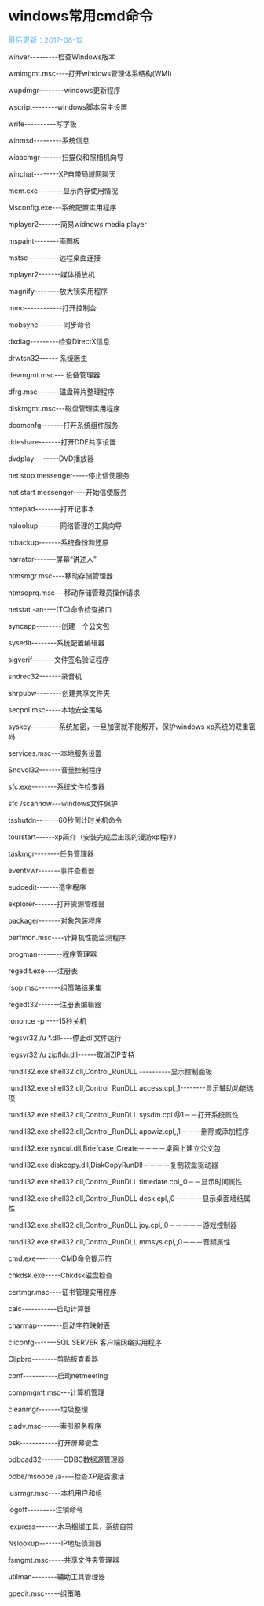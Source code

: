 # windows常用cmd命令<a name="ZH-CN_TOPIC_0192207965"></a>

<span style="color:rgb(100,180,246);font-size:11pt">最后更新：2017-08-12</span>

winver---------检查Windows版本

wmimgmt.msc----打开windows管理体系结构\(WMI\)

wupdmgr--------windows更新程序

wscript--------windows脚本宿主设置

write----------写字板

winmsd---------系统信息

wiaacmgr-------扫描仪和照相机向导

winchat--------XP自带局域网聊天

mem.exe--------显示内存使用情况

Msconfig.exe---系统配置实用程序

mplayer2-------简易widnows media player

mspaint--------画图板

mstsc----------远程桌面连接

mplayer2-------媒体播放机

magnify--------放大镜实用程序

mmc------------打开控制台

mobsync--------同步命令

dxdiag---------检查DirectX信息

drwtsn32------ 系统医生

devmgmt.msc--- 设备管理器

dfrg.msc-------磁盘碎片整理程序

diskmgmt.msc---磁盘管理实用程序

dcomcnfg-------打开系统组件服务

ddeshare-------打开DDE共享设置

dvdplay--------DVD播放器

net stop messenger-----停止信使服务

net start messenger----开始信使服务

notepad--------打开记事本

nslookup-------网络管理的工具向导

ntbackup-------系统备份和还原

narrator-------屏幕“讲述人”

ntmsmgr.msc----移动存储管理器

ntmsoprq.msc---移动存储管理员操作请求

netstat -an----\(TC\)命令检查接口

syncapp--------创建一个公文包

sysedit--------系统配置编辑器

sigverif-------文件签名验证程序

sndrec32-------录音机

shrpubw--------创建共享文件夹

secpol.msc-----本地安全策略

syskey---------系统加密，一旦加密就不能解开，保护windows xp系统的双重密码

services.msc---本地服务设置

Sndvol32-------音量控制程序

sfc.exe--------系统文件检查器

sfc /scannow---windows文件保护

tsshutdn-------60秒倒计时关机命令

tourstart------xp简介（安装完成后出现的漫游xp程序）

taskmgr--------任务管理器

eventvwr-------事件查看器

eudcedit-------造字程序

explorer-------打开资源管理器

packager-------对象包装程序

perfmon.msc----计算机性能监测程序

progman--------程序管理器

regedit.exe----注册表

rsop.msc-------组策略结果集

regedt32-------注册表编辑器

rononce -p ----15秒关机

regsvr32 /u \*.dll----停止dll文件运行

regsvr32 /u zipfldr.dll------取消ZIP支持

rundll32.exe shell32.dll,Control\_RunDLL ----------显示控制面板

rundll32.exe shell32.dll,Control\_RunDLL access.cpl,,1--------显示辅助功能选项

rundll32.exe shell32.dll,Control\_RunDLL sysdm.cpl @1－－打开系统属性

rundll32.exe shell32.dll,Control\_RunDLL appwiz.cpl,,1－－－删除或添加程序

rundll32.exe syncui.dll,Briefcase\_Create－－－－桌面上建立公文包

rundll32.exe diskcopy.dll,DiskCopyRunDll－－－－复制软盘驱动器

rundll32.exe shell32.dll,Control\_RunDLL timedate.cpl,,0－－显示时间属性

rundll32.exe shell32.dll,Control\_RunDLL desk.cpl,,0－－－－显示桌面墙纸属性

rundll32.exe shell32.dll,Control\_RunDLL joy.cpl,,0－－－－－游戏控制器

rundll32.exe shell32.dll,Control\_RunDLL mmsys.cpl,,0－－－音频属性

cmd.exe--------CMD命令提示符

chkdsk.exe-----Chkdsk磁盘检查

certmgr.msc----证书管理实用程序

calc-----------启动计算器

charmap--------启动字符映射表

cliconfg-------SQL SERVER 客户端网络实用程序

Clipbrd--------剪贴板查看器

conf-----------启动netmeeting

compmgmt.msc---计算机管理

cleanmgr-------垃圾整理

ciadv.msc------索引服务程序

osk------------打开屏幕键盘

odbcad32-------ODBC数据源管理器

oobe/msoobe /a----检查XP是否激活

lusrmgr.msc----本机用户和组

logoff---------注销命令

iexpress-------木马捆绑工具，系统自带

Nslookup-------IP地址侦测器

fsmgmt.msc-----共享文件夹管理器

utilman--------辅助工具管理器

gpedit.msc-----组策略

